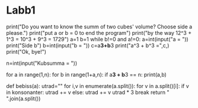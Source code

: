 # Labb1
print("Do you want to know the summ of two cubes' volume? Choose side a please.")
print("put a or b = 0 to end the program")
print("by the way 12^3 + 1^3 = 10^3 + 9^3 = 1729")
a=1
b=1
while b!=0 and a!=0:
    a=int(input("a = "))
    print("Side b")
    b=int(input("b = "))
    c=a**3+b**3
    print("a^3 + b^3 =",c,)
print("Ok, bye!")

n=int(input("Kubsumma = "))

for a in range(1,n):
    for b in range(1+a,n):
        if a**3 + b**3 == n:
            print(a,b)
            
def bebiss(a):
    utrad=""
    for i,v in enumerate(a.split()):
        for v in a.split()[i]:
            if v in konsonanter:
                utrad += v
            else:
                utrad += v
                utrad * 3
                break
    return " ".join(a.split())
